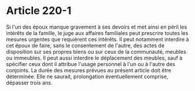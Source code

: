 # Article 220-1

Si l'un des époux manque gravement à ses devoirs et met ainsi en péril les intérêts de la famille, le juge aux affaires familiales peut prescrire toutes les mesures urgentes que requièrent ces intérêts.   Il peut notamment interdire à cet époux de faire, sans le consentement de l'autre, des actes de disposition sur ses propres biens ou sur ceux de la communauté, meubles ou immeubles. Il peut aussi interdire le déplacement des meubles, sauf à spécifier ceux dont il attribue l'usage personnel à l'un ou à l'autre des conjoints.   La durée des mesures prévues au présent article doit être déterminée. Elle ne saurait, prolongation éventuellement comprise, dépasser trois ans.